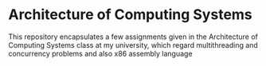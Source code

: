 # Architecture of Computing Systems
This repository encapsulates a few assignments given in the Architecture of Computing Systems class at my university, which regard multithreading and concurrency problems and also x86 assembly language 
